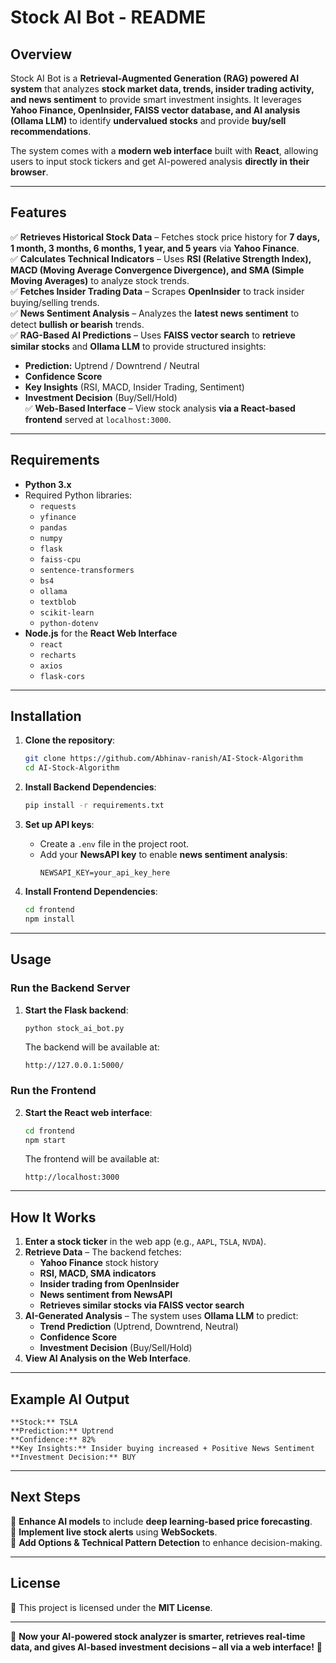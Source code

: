 # **Stock AI Bot - README**

## **Overview**
Stock AI Bot is a **Retrieval-Augmented Generation (RAG) powered AI system** that analyzes **stock market data, trends, insider trading activity, and news sentiment** to provide smart investment insights. It leverages **Yahoo Finance, OpenInsider, FAISS vector database, and AI analysis (Ollama LLM)** to identify **undervalued stocks** and provide **buy/sell recommendations**.

The system comes with a **modern web interface** built with **React**, allowing users to input stock tickers and get AI-powered analysis **directly in their browser**.

---

## **Features**
✅ **Retrieves Historical Stock Data** – Fetches stock price history for **7 days, 1 month, 3 months, 6 months, 1 year, and 5 years** via **Yahoo Finance**.  
✅ **Calculates Technical Indicators** – Uses **RSI (Relative Strength Index), MACD (Moving Average Convergence Divergence), and SMA (Simple Moving Averages)** to analyze stock trends.  
✅ **Fetches Insider Trading Data** – Scrapes **OpenInsider** to track insider buying/selling trends.  
✅ **News Sentiment Analysis** – Analyzes the **latest news sentiment** to detect **bullish or bearish** trends.  
✅ **RAG-Based AI Predictions** – Uses **FAISS vector search** to **retrieve similar stocks** and **Ollama LLM** to provide structured insights:  
   - **Prediction:** Uptrend / Downtrend / Neutral  
   - **Confidence Score**  
   - **Key Insights** (RSI, MACD, Insider Trading, Sentiment)  
   - **Investment Decision** (Buy/Sell/Hold)  
✅ **Web-Based Interface** – View stock analysis **via a React-based frontend** served at `localhost:3000`.  

---

## **Requirements**
- **Python 3.x**
- Required Python libraries:
  - `requests`
  - `yfinance`
  - `pandas`
  - `numpy`
  - `flask`
  - `faiss-cpu`
  - `sentence-transformers`
  - `bs4`
  - `ollama`
  - `textblob`
  - `scikit-learn`
  - `python-dotenv`
- **Node.js** for the **React Web Interface**
  - `react`
  - `recharts`
  - `axios`
  - `flask-cors`

---

## **Installation**
1. **Clone the repository**:
   ```sh
   git clone https://github.com/Abhinav-ranish/AI-Stock-Algorithm
   cd AI-Stock-Algorithm
   ```

2. **Install Backend Dependencies**:
   ```sh
   pip install -r requirements.txt
   ```

3. **Set up API keys**:
   - Create a `.env` file in the project root.
   - Add your **NewsAPI key** to enable **news sentiment analysis**:
     ```
     NEWSAPI_KEY=your_api_key_here
     ```

4. **Install Frontend Dependencies**:
   ```sh
   cd frontend
   npm install
   ```

---

## **Usage**
### **Run the Backend Server**
1. **Start the Flask backend**:
   ```sh
   python stock_ai_bot.py
   ```
   The backend will be available at:
   ```
   http://127.0.0.1:5000/
   ```

### **Run the Frontend**
2. **Start the React web interface**:
   ```sh
   cd frontend
   npm start
   ```
   The frontend will be available at:
   ```
   http://localhost:3000
   ```

---

## **How It Works**
1. **Enter a stock ticker** in the web app (e.g., `AAPL`, `TSLA`, `NVDA`).
2. **Retrieve Data** – The backend fetches:
   - **Yahoo Finance** stock history
   - **RSI, MACD, SMA indicators**
   - **Insider trading from OpenInsider**
   - **News sentiment from NewsAPI**
   - **Retrieves similar stocks via FAISS vector search**
3. **AI-Generated Analysis** – The system uses **Ollama LLM** to predict:
   - **Trend Prediction** (Uptrend, Downtrend, Neutral)
   - **Confidence Score**
   - **Investment Decision** (Buy/Sell/Hold)
4. **View AI Analysis on the Web Interface**.

---

## **Example AI Output**
```
**Stock:** TSLA
**Prediction:** Uptrend  
**Confidence:** 82%  
**Key Insights:** Insider buying increased + Positive News Sentiment  
**Investment Decision:** BUY  
```

---

## **Next Steps**
🔹 **Enhance AI models** to include **deep learning-based price forecasting**.  
🔹 **Implement live stock alerts** using **WebSockets**.  
🔹 **Add Options & Technical Pattern Detection** to enhance decision-making.  

---

## **License**
📜 This project is licensed under the **MIT License**.  

---

🚀 **Now your AI-powered stock analyzer is smarter, retrieves real-time data, and gives AI-based investment decisions – all via a web interface!** 🚀